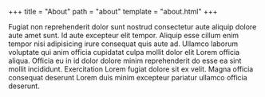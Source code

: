 +++
title = "About"
path = "about"
template = "about.html"
+++

Fugiat non reprehenderit dolor sunt nostrud consectetur aute aliquip dolore aute amet sunt. Id aute excepteur elit tempor. Aliquip esse cillum enim tempor nisi adipisicing irure consequat quis aute ad. Ullamco laborum voluptate qui anim officia cupidatat culpa mollit dolor elit Lorem officia aliqua. Officia eu in id dolor dolore minim reprehenderit do esse ea sint mollit incididunt. Exercitation Lorem fugiat dolore sit ex velit. Magna officia consequat deserunt Lorem duis minim excepteur pariatur ullamco officia deserunt.
